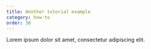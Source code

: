 ```yaml
---
title: Another tutorial example
category: how-to
order: 30
---
```

Lorem ipsum dolor sit amet, consectetur adipiscing elit.
